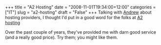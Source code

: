 +++
title = "A2 Hosting"
date = "2008-11-01T19:34:00+12:00"
categories = ["IT"]
slug = "a2-hosting"
draft = "False"
+++
Talking with [Andrew](https://www.andrewisgettingfit.com/) about hosting
providers, I thought I'd put in a good word for the folks at [A2
hosting](https://www.a2hosting.com/1315-5-1-63.html)

Over the past couple of years, they've provided me with darn good
service (and a really good price). Try them; you might like them.

